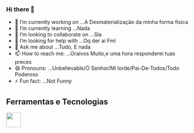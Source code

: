 ### Hi there 👋

<!--
**UNBELIEVABLE-Caio/UNBELIEVABLE-caio** is a ✨ _special_ ✨ repository because its `README.md` (this file) appears on your GitHub profile.

Here are some ideas to get you started:

- 🔭 I’m currently working on ...A Desmaterialização da minha forma fisica
- 🌱 I’m currently learning ...Nada
- 👯 I’m looking to collaborate on ...Sla
- 🤔 I’m looking for help with ...Oq der ai Fml
- 💬 Ask me about ...Tudo, E nada
- 📫 How to reach me: ...Oraivos Muito,e uma hora responderei tuas preces
- 😄 Pronouns: ...Unbelievable/Ó Senhor/Mi lorde/Pai-De-Todos/Todo Poderoso
- ⚡ Fun fact: ...Not Funny
-->
- 🔭 I’m currently working on ...A Desmaterialização da minha forma fisica
- 🌱 I’m currently learning ...Nada
- 👯 I’m looking to collaborate on ...Sla
- 🤔 I’m looking for help with ...Oq der ai Fml
- 💬 Ask me about ...Tudo, E nada
- 📫 How to reach me: ...Oraivos Muito,e uma hora responderei tuas preces
- 😄 Pronouns: ...Unbelievable/Ó Senhor/Mi lorde/Pai-De-Todos/Todo Poderoso
- ⚡ Fun fact: ...Not Funny

## Ferramentas e Tecnologias

  <img src="https://cdn.jsdelivr.net/gh/devicons/devicon/icons/github/github-original.svg" width="40" height="40"/>
